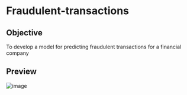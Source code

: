 # Fraudulent-transactions

## Objective
To develop a model for predicting fraudulent transactions for a financial company

## Preview
![image](https://user-images.githubusercontent.com/67794908/222208176-cd15f89b-314b-4da2-a31b-7d22005879ac.png)
